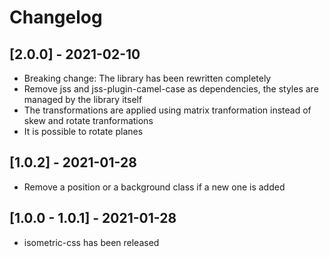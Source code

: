 # Changelog

## [2.0.0] - 2021-02-10

- Breaking change: The library has been rewritten completely
- Remove jss and jss-plugin-camel-case as dependencies, the styles are managed by the library itself
- The transformations are applied using matrix tranformation instead of skew and rotate tranformations
- It is possible to rotate planes

## [1.0.2] - 2021-01-28

- Remove a position or a background class if a new one is added

## [1.0.0 - 1.0.1] - 2021-01-28

- isometric-css has been released